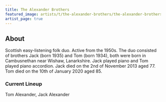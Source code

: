 ```yaml
---
title: The Alexander Brothers
featured_image: artists/t/the-alexander-brothers/the-alexander-brothers.jpg
artist_page: true
---
```

## About

Scottish easy-listening folk duo. Active from the 1950s.
The duo consisted of brothers Jack (born 1935) and Tom (born 1934), both were born in Cambusnethan near Wishaw, Lanarkshire.
Jack played piano and Tom played piano accordion.
Jack died on the 2nd of November 2013 aged 77.
Tom died on the 10th of January 2020 aged 85.

### Current Lineup

Tom Alexander, Jack Alexander

